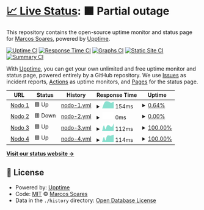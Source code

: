 # [📈 Live Status](https://demo.upptime.js.org): <!--live status--> **🟧 Partial outage**

This repository contains the open-source uptime monitor and status page for [Marcos Soares](https://demo.upptime.js.org), powered by [Upptime](https://github.com/upptime/upptime).

[![Uptime CI](https://github.com/MrTorfick/upptime/workflows/Uptime%20CI/badge.svg)](https://github.com/MrTorfick/upptime/actions?query=workflow%3A%22Uptime+CI%22)
[![Response Time CI](https://github.com/MrTorfick/upptime/workflows/Response%20Time%20CI/badge.svg)](https://github.com/MrTorfick/upptime/actions?query=workflow%3A%22Response+Time+CI%22)
[![Graphs CI](https://github.com/MrTorfick/upptime/workflows/Graphs%20CI/badge.svg)](https://github.com/MrTorfick/upptime/actions?query=workflow%3A%22Graphs+CI%22)
[![Static Site CI](https://github.com/MrTorfick/upptime/workflows/Static%20Site%20CI/badge.svg)](https://github.com/MrTorfick/upptime/actions?query=workflow%3A%22Static+Site+CI%22)
[![Summary CI](https://github.com/MrTorfick/upptime/workflows/Summary%20CI/badge.svg)](https://github.com/MrTorfick/upptime/actions?query=workflow%3A%22Summary+CI%22)

With [Upptime](https://upptime.js.org), you can get your own unlimited and free uptime monitor and status page, powered entirely by a GitHub repository. We use [Issues](https://github.com/MrTorfick/upptime/issues) as incident reports, [Actions](https://github.com/MrTorfick/upptime/actions) as uptime monitors, and [Pages](https://demo.upptime.js.org) for the status page.

<!--start: status pages-->
<!-- This summary is generated by Upptime (https://github.com/upptime/upptime) -->
<!-- Do not edit this manually, your changes will be overwritten -->
<!-- prettier-ignore -->
| URL | Status | History | Response Time | Uptime |
| --- | ------ | ------- | ------------- | ------ |
| <img alt="" src="https://favicons.githubusercontent.com/null" height="13"> [Nodo 1](usa1.starnode.us) | 🟩 Up | [nodo-1.yml](https://github.com/MrTorfick/upptime/commits/HEAD/history/nodo-1.yml) | <details><summary><img alt="Response time graph" src="./graphs/nodo-1/response-time-week.png" height="20"> 154ms</summary><br><a href="https://MrTorfick.github.io/upptime/history/nodo-1"><img alt="Response time 138" src="https://img.shields.io/endpoint?url=https%3A%2F%2Fraw.githubusercontent.com%2FMrTorfick%2Fupptime%2FHEAD%2Fapi%2Fnodo-1%2Fresponse-time.json"></a><br><a href="https://MrTorfick.github.io/upptime/history/nodo-1"><img alt="24-hour response time 160" src="https://img.shields.io/endpoint?url=https%3A%2F%2Fraw.githubusercontent.com%2FMrTorfick%2Fupptime%2FHEAD%2Fapi%2Fnodo-1%2Fresponse-time-day.json"></a><br><a href="https://MrTorfick.github.io/upptime/history/nodo-1"><img alt="7-day response time 154" src="https://img.shields.io/endpoint?url=https%3A%2F%2Fraw.githubusercontent.com%2FMrTorfick%2Fupptime%2FHEAD%2Fapi%2Fnodo-1%2Fresponse-time-week.json"></a><br><a href="https://MrTorfick.github.io/upptime/history/nodo-1"><img alt="30-day response time 154" src="https://img.shields.io/endpoint?url=https%3A%2F%2Fraw.githubusercontent.com%2FMrTorfick%2Fupptime%2FHEAD%2Fapi%2Fnodo-1%2Fresponse-time-month.json"></a><br><a href="https://MrTorfick.github.io/upptime/history/nodo-1"><img alt="1-year response time 138" src="https://img.shields.io/endpoint?url=https%3A%2F%2Fraw.githubusercontent.com%2FMrTorfick%2Fupptime%2FHEAD%2Fapi%2Fnodo-1%2Fresponse-time-year.json"></a></details> | <details><summary><a href="https://MrTorfick.github.io/upptime/history/nodo-1">0.64%</a></summary><a href="https://MrTorfick.github.io/upptime/history/nodo-1"><img alt="All-time uptime 11.95%" src="https://img.shields.io/endpoint?url=https%3A%2F%2Fraw.githubusercontent.com%2FMrTorfick%2Fupptime%2FHEAD%2Fapi%2Fnodo-1%2Fuptime.json"></a><br><a href="https://MrTorfick.github.io/upptime/history/nodo-1"><img alt="24-hour uptime 0.04%" src="https://img.shields.io/endpoint?url=https%3A%2F%2Fraw.githubusercontent.com%2FMrTorfick%2Fupptime%2FHEAD%2Fapi%2Fnodo-1%2Fuptime-day.json"></a><br><a href="https://MrTorfick.github.io/upptime/history/nodo-1"><img alt="7-day uptime 0.64%" src="https://img.shields.io/endpoint?url=https%3A%2F%2Fraw.githubusercontent.com%2FMrTorfick%2Fupptime%2FHEAD%2Fapi%2Fnodo-1%2Fuptime-week.json"></a><br><a href="https://MrTorfick.github.io/upptime/history/nodo-1"><img alt="30-day uptime 1.53%" src="https://img.shields.io/endpoint?url=https%3A%2F%2Fraw.githubusercontent.com%2FMrTorfick%2Fupptime%2FHEAD%2Fapi%2Fnodo-1%2Fuptime-month.json"></a><br><a href="https://MrTorfick.github.io/upptime/history/nodo-1"><img alt="1-year uptime 11.95%" src="https://img.shields.io/endpoint?url=https%3A%2F%2Fraw.githubusercontent.com%2FMrTorfick%2Fupptime%2FHEAD%2Fapi%2Fnodo-1%2Fuptime-year.json"></a></details>
| <img alt="" src="https://favicons.githubusercontent.com/null" height="13"> [Nodo 2](usa2.starnode.us) | 🟥 Down | [nodo-2.yml](https://github.com/MrTorfick/upptime/commits/HEAD/history/nodo-2.yml) | <details><summary><img alt="Response time graph" src="./graphs/nodo-2/response-time-week.png" height="20"> 0ms</summary><br><a href="https://MrTorfick.github.io/upptime/history/nodo-2"><img alt="Response time 181" src="https://img.shields.io/endpoint?url=https%3A%2F%2Fraw.githubusercontent.com%2FMrTorfick%2Fupptime%2FHEAD%2Fapi%2Fnodo-2%2Fresponse-time.json"></a><br><a href="https://MrTorfick.github.io/upptime/history/nodo-2"><img alt="24-hour response time 0" src="https://img.shields.io/endpoint?url=https%3A%2F%2Fraw.githubusercontent.com%2FMrTorfick%2Fupptime%2FHEAD%2Fapi%2Fnodo-2%2Fresponse-time-day.json"></a><br><a href="https://MrTorfick.github.io/upptime/history/nodo-2"><img alt="7-day response time 0" src="https://img.shields.io/endpoint?url=https%3A%2F%2Fraw.githubusercontent.com%2FMrTorfick%2Fupptime%2FHEAD%2Fapi%2Fnodo-2%2Fresponse-time-week.json"></a><br><a href="https://MrTorfick.github.io/upptime/history/nodo-2"><img alt="30-day response time 0" src="https://img.shields.io/endpoint?url=https%3A%2F%2Fraw.githubusercontent.com%2FMrTorfick%2Fupptime%2FHEAD%2Fapi%2Fnodo-2%2Fresponse-time-month.json"></a><br><a href="https://MrTorfick.github.io/upptime/history/nodo-2"><img alt="1-year response time 181" src="https://img.shields.io/endpoint?url=https%3A%2F%2Fraw.githubusercontent.com%2FMrTorfick%2Fupptime%2FHEAD%2Fapi%2Fnodo-2%2Fresponse-time-year.json"></a></details> | <details><summary><a href="https://MrTorfick.github.io/upptime/history/nodo-2">0.00%</a></summary><a href="https://MrTorfick.github.io/upptime/history/nodo-2"><img alt="All-time uptime 66.54%" src="https://img.shields.io/endpoint?url=https%3A%2F%2Fraw.githubusercontent.com%2FMrTorfick%2Fupptime%2FHEAD%2Fapi%2Fnodo-2%2Fuptime.json"></a><br><a href="https://MrTorfick.github.io/upptime/history/nodo-2"><img alt="24-hour uptime 0.00%" src="https://img.shields.io/endpoint?url=https%3A%2F%2Fraw.githubusercontent.com%2FMrTorfick%2Fupptime%2FHEAD%2Fapi%2Fnodo-2%2Fuptime-day.json"></a><br><a href="https://MrTorfick.github.io/upptime/history/nodo-2"><img alt="7-day uptime 0.00%" src="https://img.shields.io/endpoint?url=https%3A%2F%2Fraw.githubusercontent.com%2FMrTorfick%2Fupptime%2FHEAD%2Fapi%2Fnodo-2%2Fuptime-week.json"></a><br><a href="https://MrTorfick.github.io/upptime/history/nodo-2"><img alt="30-day uptime 2.92%" src="https://img.shields.io/endpoint?url=https%3A%2F%2Fraw.githubusercontent.com%2FMrTorfick%2Fupptime%2FHEAD%2Fapi%2Fnodo-2%2Fuptime-month.json"></a><br><a href="https://MrTorfick.github.io/upptime/history/nodo-2"><img alt="1-year uptime 66.54%" src="https://img.shields.io/endpoint?url=https%3A%2F%2Fraw.githubusercontent.com%2FMrTorfick%2Fupptime%2FHEAD%2Fapi%2Fnodo-2%2Fuptime-year.json"></a></details>
| <img alt="" src="https://favicons.githubusercontent.com/null" height="13"> [Nodo 3](usa3.starnode.us) | 🟩 Up | [nodo-3.yml](https://github.com/MrTorfick/upptime/commits/HEAD/history/nodo-3.yml) | <details><summary><img alt="Response time graph" src="./graphs/nodo-3/response-time-week.png" height="20"> 112ms</summary><br><a href="https://MrTorfick.github.io/upptime/history/nodo-3"><img alt="Response time 136" src="https://img.shields.io/endpoint?url=https%3A%2F%2Fraw.githubusercontent.com%2FMrTorfick%2Fupptime%2FHEAD%2Fapi%2Fnodo-3%2Fresponse-time.json"></a><br><a href="https://MrTorfick.github.io/upptime/history/nodo-3"><img alt="24-hour response time 169" src="https://img.shields.io/endpoint?url=https%3A%2F%2Fraw.githubusercontent.com%2FMrTorfick%2Fupptime%2FHEAD%2Fapi%2Fnodo-3%2Fresponse-time-day.json"></a><br><a href="https://MrTorfick.github.io/upptime/history/nodo-3"><img alt="7-day response time 112" src="https://img.shields.io/endpoint?url=https%3A%2F%2Fraw.githubusercontent.com%2FMrTorfick%2Fupptime%2FHEAD%2Fapi%2Fnodo-3%2Fresponse-time-week.json"></a><br><a href="https://MrTorfick.github.io/upptime/history/nodo-3"><img alt="30-day response time 98" src="https://img.shields.io/endpoint?url=https%3A%2F%2Fraw.githubusercontent.com%2FMrTorfick%2Fupptime%2FHEAD%2Fapi%2Fnodo-3%2Fresponse-time-month.json"></a><br><a href="https://MrTorfick.github.io/upptime/history/nodo-3"><img alt="1-year response time 136" src="https://img.shields.io/endpoint?url=https%3A%2F%2Fraw.githubusercontent.com%2FMrTorfick%2Fupptime%2FHEAD%2Fapi%2Fnodo-3%2Fresponse-time-year.json"></a></details> | <details><summary><a href="https://MrTorfick.github.io/upptime/history/nodo-3">100.00%</a></summary><a href="https://MrTorfick.github.io/upptime/history/nodo-3"><img alt="All-time uptime 99.99%" src="https://img.shields.io/endpoint?url=https%3A%2F%2Fraw.githubusercontent.com%2FMrTorfick%2Fupptime%2FHEAD%2Fapi%2Fnodo-3%2Fuptime.json"></a><br><a href="https://MrTorfick.github.io/upptime/history/nodo-3"><img alt="24-hour uptime 100.00%" src="https://img.shields.io/endpoint?url=https%3A%2F%2Fraw.githubusercontent.com%2FMrTorfick%2Fupptime%2FHEAD%2Fapi%2Fnodo-3%2Fuptime-day.json"></a><br><a href="https://MrTorfick.github.io/upptime/history/nodo-3"><img alt="7-day uptime 100.00%" src="https://img.shields.io/endpoint?url=https%3A%2F%2Fraw.githubusercontent.com%2FMrTorfick%2Fupptime%2FHEAD%2Fapi%2Fnodo-3%2Fuptime-week.json"></a><br><a href="https://MrTorfick.github.io/upptime/history/nodo-3"><img alt="30-day uptime 100.00%" src="https://img.shields.io/endpoint?url=https%3A%2F%2Fraw.githubusercontent.com%2FMrTorfick%2Fupptime%2FHEAD%2Fapi%2Fnodo-3%2Fuptime-month.json"></a><br><a href="https://MrTorfick.github.io/upptime/history/nodo-3"><img alt="1-year uptime 99.99%" src="https://img.shields.io/endpoint?url=https%3A%2F%2Fraw.githubusercontent.com%2FMrTorfick%2Fupptime%2FHEAD%2Fapi%2Fnodo-3%2Fuptime-year.json"></a></details>
| <img alt="" src="https://favicons.githubusercontent.com/null" height="13"> [Nodo 4](usa4.starnode.us) | 🟩 Up | [nodo-4.yml](https://github.com/MrTorfick/upptime/commits/HEAD/history/nodo-4.yml) | <details><summary><img alt="Response time graph" src="./graphs/nodo-4/response-time-week.png" height="20"> 114ms</summary><br><a href="https://MrTorfick.github.io/upptime/history/nodo-4"><img alt="Response time 260" src="https://img.shields.io/endpoint?url=https%3A%2F%2Fraw.githubusercontent.com%2FMrTorfick%2Fupptime%2FHEAD%2Fapi%2Fnodo-4%2Fresponse-time.json"></a><br><a href="https://MrTorfick.github.io/upptime/history/nodo-4"><img alt="24-hour response time 145" src="https://img.shields.io/endpoint?url=https%3A%2F%2Fraw.githubusercontent.com%2FMrTorfick%2Fupptime%2FHEAD%2Fapi%2Fnodo-4%2Fresponse-time-day.json"></a><br><a href="https://MrTorfick.github.io/upptime/history/nodo-4"><img alt="7-day response time 114" src="https://img.shields.io/endpoint?url=https%3A%2F%2Fraw.githubusercontent.com%2FMrTorfick%2Fupptime%2FHEAD%2Fapi%2Fnodo-4%2Fresponse-time-week.json"></a><br><a href="https://MrTorfick.github.io/upptime/history/nodo-4"><img alt="30-day response time 313" src="https://img.shields.io/endpoint?url=https%3A%2F%2Fraw.githubusercontent.com%2FMrTorfick%2Fupptime%2FHEAD%2Fapi%2Fnodo-4%2Fresponse-time-month.json"></a><br><a href="https://MrTorfick.github.io/upptime/history/nodo-4"><img alt="1-year response time 260" src="https://img.shields.io/endpoint?url=https%3A%2F%2Fraw.githubusercontent.com%2FMrTorfick%2Fupptime%2FHEAD%2Fapi%2Fnodo-4%2Fresponse-time-year.json"></a></details> | <details><summary><a href="https://MrTorfick.github.io/upptime/history/nodo-4">100.00%</a></summary><a href="https://MrTorfick.github.io/upptime/history/nodo-4"><img alt="All-time uptime 99.82%" src="https://img.shields.io/endpoint?url=https%3A%2F%2Fraw.githubusercontent.com%2FMrTorfick%2Fupptime%2FHEAD%2Fapi%2Fnodo-4%2Fuptime.json"></a><br><a href="https://MrTorfick.github.io/upptime/history/nodo-4"><img alt="24-hour uptime 100.00%" src="https://img.shields.io/endpoint?url=https%3A%2F%2Fraw.githubusercontent.com%2FMrTorfick%2Fupptime%2FHEAD%2Fapi%2Fnodo-4%2Fuptime-day.json"></a><br><a href="https://MrTorfick.github.io/upptime/history/nodo-4"><img alt="7-day uptime 100.00%" src="https://img.shields.io/endpoint?url=https%3A%2F%2Fraw.githubusercontent.com%2FMrTorfick%2Fupptime%2FHEAD%2Fapi%2Fnodo-4%2Fuptime-week.json"></a><br><a href="https://MrTorfick.github.io/upptime/history/nodo-4"><img alt="30-day uptime 99.77%" src="https://img.shields.io/endpoint?url=https%3A%2F%2Fraw.githubusercontent.com%2FMrTorfick%2Fupptime%2FHEAD%2Fapi%2Fnodo-4%2Fuptime-month.json"></a><br><a href="https://MrTorfick.github.io/upptime/history/nodo-4"><img alt="1-year uptime 99.82%" src="https://img.shields.io/endpoint?url=https%3A%2F%2Fraw.githubusercontent.com%2FMrTorfick%2Fupptime%2FHEAD%2Fapi%2Fnodo-4%2Fuptime-year.json"></a></details>

<!--end: status pages-->

[**Visit our status website →**](https://demo.upptime.js.org)

## 📄 License

- Powered by: [Upptime](https://github.com/upptime/upptime)
- Code: [MIT](./LICENSE) © [Marcos Soares](https://demo.upptime.js.org)
- Data in the `./history` directory: [Open Database License](https://opendatacommons.org/licenses/odbl/1-0/)
